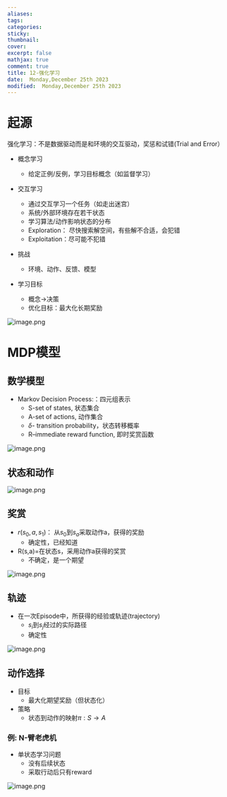 ```yaml
---
aliases: 
tags: 
categories:
sticky:
thumbnail:
cover: 
excerpt: false
mathjax: true
comment: true
title: 12-强化学习
date:  Monday,December 25th 2023
modified:  Monday,December 25th 2023
---
```


# 起源

强化学习：不是数据驱动而是和环境的交互驱动，奖惩和试错(Trial and Error）

- 概念学习
	- 给定正例/反例，学习目标概念（如监督学习）
- 交互学习
	- 通过交互学习一个任务（如走出迷宫）
	- 系统/外部环境存在若干状态
	- 学习算法/动作影响状态的分布
	- Exploration： 尽快搜索解空间，有些解不合适，会犯错
	- Exploitation：尽可能不犯错

- 挑战
	- 环境、动作、反馈、模型
- 学习目标
	- 概念->决策
	- 优化目标：最大化长期奖励

![image.png](https://chillcharlie-img.oss-cn-hangzhou.aliyuncs.com/image%2F2023%2F12%2F25%2F08-17-41-bc622adb909bd8d2696d5cab5aa0bf73-20231225081740-29806b.png)

# MDP模型

## 数学模型

- Markov Decision Process:：四元组表示
	- S-set of states, 状态集合
	- A-set of actions, 动作集合
	- $\delta$- transition probability，状态转移概率
	- R–immediate reward function, 即时奖赏函数

![image.png](https://chillcharlie-img.oss-cn-hangzhou.aliyuncs.com/image%2F2023%2F12%2F25%2F08-19-37-5d92c25224ad160a811d22a3cf52a652-20231225081936-1289ce.png)

## 状态和动作

![image.png](https://chillcharlie-img.oss-cn-hangzhou.aliyuncs.com/image%2F2023%2F12%2F25%2F08-21-19-f0ce8d2012988c44ac31cb1ad2f8cc57-20231225082118-abe2f0.png)

## 奖赏

- $r(s_{0},a,s_{1})$： 从$s_0$到$s_a$采取动作a，获得的奖励
	- 确定性，已经知道
- R(s,a)=在状态s，采用动作a获得的奖赏
	- 不确定，是一个期望

![image.png](https://chillcharlie-img.oss-cn-hangzhou.aliyuncs.com/image%2F2023%2F12%2F25%2F08-23-54-dce0e72b7f3bf7bdb39ef52274ad3bfa-20231225082353-d06251.png)

## 轨迹

- 在一次Episode中，所获得的经验或轨迹(trajectory)
	- $s_i$到$s_j$经过的实际路径
	- 确定性

![image.png](https://chillcharlie-img.oss-cn-hangzhou.aliyuncs.com/image%2F2023%2F12%2F25%2F08-24-56-9b99cd517463f299039b56db16c9e8e3-20231225082455-31a3c4.png)


## 动作选择

- 目标
	- 最大化期望奖励（但状态化）
- 策略
	- 状态到动作的映射$\pi: S\rightarrow A$

### 例: N-臂老虎机

- 单状态学习问题
	- 没有后续状态
	- 采取行动后只有reward

![image.png](https://chillcharlie-img.oss-cn-hangzhou.aliyuncs.com/image%2F2023%2F12%2F25%2F08-29-49-700c5dc9a30d6378693e734bf3835425-20231225082949-8f8fe7.png)

